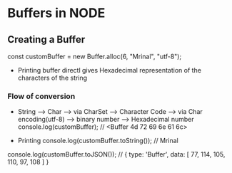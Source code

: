# Buffers in NODE

## Creating a Buffer
const customBuffer = new Buffer.alloc(6, "Mrinal", "utf-8");


- Printing buffer directl gives Hexadecimal representation of the characters of the string
### Flow of conversion 
- String --> Char --> via CharSet --> Character Code --> via Char encoding(utf-8) --> binary number --> Hexadecimal number  
console.log(customBuffer);
// <Buffer 4d 72 69 6e 61 6c>


- Printing
console.log(customBuffer.toString());
// Mrinal

console.log(customBuffer.toJSON());
// { type: 'Buffer', data: [ 77, 114, 105, 110, 97, 108 ] }